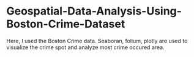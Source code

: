 # Geospatial-Data-Analysis-Using-Boston-Crime-Dataset
Here, I used the Boston Crime data. Seaboran, folium, plotly are used to visualize the crime spot and analyze most crime occured area.
